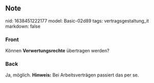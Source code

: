 ## Note
nid: 1638451222177
model: Basic-02d89
tags: vertragsgestaltung_it
markdown: false

### Front
Können <b>Verwertungsrechte</b> übertragen werden?

### Back
Ja, möglich. <b>Hinweis:</b> Bei Arbeitsverträgen passiert das per
se.
